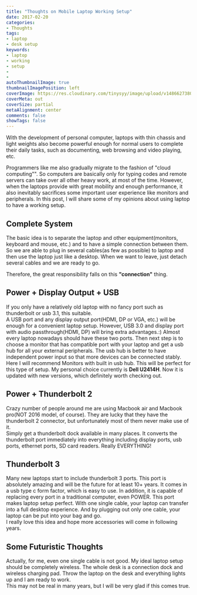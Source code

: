 ```yaml
---
title: "Thoughts on Mobile Laptop Working Setup"
date: 2017-02-20
categories:
- Thoughts
tags:
- laptop
- desk setup
keywords:
- laptop
- working
- setup
- 
- 
autoThumbnailImage: true
thumbnailImagePosition: left
coverImage: https://res.cloudinary.com/tinysyy/image/upload/v1486627380/rsz_minimalist-home-office-workspace-desk-setup-picjumbo-com_iydus1.jpg
coverMeta: out
coverSize: partial
metaAlignment: center
comments: false
showTags: false
---
```


With the development of personal computer, laptops with thin chassis and light weights also become powerful enough for normal users to complete 
their daily tasks, such as documenting, web browsing and video playing, etc. 
<!--more-->

Programmers like me also gradually migrate to the fashion of 
"cloud computing"". So computers are basically only for typing codes and remote servers can take over all other heavy work, 
at most of the time. However, when the laptops provide with great mobility and enough performance, 
it also inevitably sacrifices some important user experience like monitors and peripherals. 
In this post, I will share some of my opinions about using laptop to have a working setup.  

## Complete System  
The basic idea is to separate the laptop and other equipment(monitors, keyboard and mouse, etc.) 
and to have a simple connection between them. So we are able to plug in several cables(as few as possible) 
to laptop and then use the laptop just like a desktop. 
When we want to leave, just detach several cables and we are ready to go.  

Therefore, the great responsibility falls on this **"connection"** thing.  

## Power + Display Output + USB
If you only have a relatively old laptop with no fancy port such as thunderbolt or usb 3.1, this suitable.  
A USB port and any display output port(HDMI, DP or VGA, etc.) will be enough for a convenient laptop setup. 
However, USB 3.0 and display port with audio passthrough(HDMI, DP) will bring extra advantages.:) 
Almost every laptop nowadays should have these two ports. 
Then next step is to choose a monitor that has compatible port with your laptop and get a usb hub for all your external peripherals. The usb hub is better to 
have independent power input so that more devices can be connected stably.  
Here I will recommend Monitors with built in usb hub. This will be perfect for this type of setup. My personal choice currently is **Dell U2414H**. 
Now it is updated with new versions, which definitely worth checking out.  

## Power + Thunderbolt 2
Crazy number of people around me are using Macbook air and Macbook pro(NOT 2016 model, of course). They are lucky that they have the thunderbolt 2 connector, 
but unfortunately most of them never make use of it.  
Simply get a thunderbolt dock available in many places. It converts the thunderbolt port immediately into everything including display ports, usb ports, ethernet ports, SD card readers. Really EVERYTHING!  

## Thunderbolt 3
Many new laptops start to include thunderbolt 3 ports. This port is absolutely amazing and will be the future for at least 10+ years. It comes in a usb type c form factor, which is easy to use.
In addition, it is capable of replacing every port in a traditional computer, even POWER. This port makes laptop setup perfect. With one single cable, your laptop can transfer into a full desktop experience. And by plugging out only one cable, your laptop can be put into your bag and go.  
I really love this idea and hope more accessories will come in following years.  

## Some Futuristic Thoughts
Actually, for me, even one single cable is not good. My ideal laptop setup should be completely wireless. The whole desk is a connection dock and wireless charging pad. 
Throw the laptop on the desk and everything lights up and I am ready to work.  
This may not be real in many years, but I will be very glad if this comes true.  


